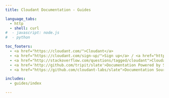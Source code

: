 ```yaml
---
title: Cloudant Documentation - Guides

language_tabs:
  - http 
  - shell: curl
#  - javascript: node.js
#  - python

toc_footers:
  - <a href="https://cloudant.com/">Cloudant</a>
  - <a href="https://cloudant.com/sign-up/">Sign up</a> / <a href="https://cloudant.com/sign-in/">Sign in</a>
  - <a href="http://stackoverflow.com/questions/tagged/cloudant">Cloudant on StackOverflow</a>
  - <a href='http://github.com/tripit/slate'>Documentation Powered by Slate</a>
  - <a href="https://github.com/cloudant-labs/slate">Documentation Source</a>

includes:
  - guides/index

---
```


<script>
fragments = {
  '#json': 'json.html',
  '#monitoring-replication28': 'managing_tasks.html',
  '#managing-tasks': 'managing-tasks.html',
  '#document-versioning-and-mvcc': 'mvcc.html',
  '#transactions-in-cloudant': 'transactions.html',
  '#cap-theorem': 'cap_theorem.html',
  '#acid': 'acid.html',
  '#couchapps': 'couchapps.html',
  '#design-document-management': 'design_document_management.html',
  '#replication': 'replication_guide.html',
  '#cloudant-geospatial': 'geo.html'
}
fragment = window.location.hash;
dest = fragments[fragment];
if (dest) {
  window.location = dest;
}
</script>

